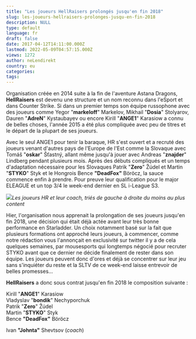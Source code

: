 ```yaml
---
title: "Les joueurs HellRaisers prolongés jusqu'en fin 2018"
slug: les-joueurs-hellraisers-prolonges-jusqu-en-fin-2018
description: NULL
type: default
language: fr
draft: false
date: 2017-04-12T14:11:00.000Z
lastmod: 2022-05-09T04:57:15.000Z
views: 1272
author: neLendirekt
country: eu
categories:
tags:
---
```

Organisation créée en 2014 suite à la fin de l'aventure Astana Dragons, **HellRaisers** est devenu une structure et un nom reconnu dans l'eSport et dans Counter Strike. Si dans un premier temps son équipe russophone avec des joueurs comme Yegor "**markeloff**" Markelov, Mikhail "**Dosia**" Stolyarov, Dauren "**AdreN**" Kystaubayev ou encore Kirill "**ANGE1**" Karasiow a connu de belles choses, l'année 2015 a été plus compliquée avec peu de titres et le départ de la plupart de ses joueurs.

Avec le seul ANGE1 pour tenir la baraque, HR s'est ouvert et a recruté des joueurs venant d'autres pays de l'Europe de l'Est comme la Slovaque avec Tomáš "**oskar**" Šťastný, allant même jusqu'à jouer avec Andreas "**znajder**" Lindberg pendant plusieurs mois. Après des débuts compliqués et un temps d'adaptation nécessaire pour les Slovaques Patrik "**Zero**" Žúdel et Martin "**STYKO**" Styk et le Hongrois Bence **"DeadFox"** Böröcz, la sauce commence enfin à prendre. Pour preuve leur qualification pour le major ELEAGUE et un top 3/4 le week-end dernier en SL i-League S3.

![](/storage/images/58eb71a250185_hr-sl-i-leaguejpeg.jpeg)_Les joueurs HR et leur coach, triés de gauche à droite du moins au plus content_

Hier, l'organisation nous apprenait la prolongation de ses joueurs jusqu'en fin 2018, une décision qui était déjà actée avant leur très bonne performance en Starladder. Un choix notamment basé sur la fait que plusieurs formations ont approché leurs joueurs, à commencer, comme notre rédaction vous l'annonçait en exclusivité sur twitter il y a de cela quelques semaines, par mousesports qui longtemps négocié pour recruter STYKO avant que ce dernier ne décide finalement de rester dans son équipe. Les joueurs peuvent donc d'ores et déjà se concentrer sur leur jeu sans s'inquiéter du reste et la SLTV de ce week-end laisse entrevoir de belles promesses...

**HellRaisers** a donc sous contrat jusqu'en fin 2018 le composition suivante :

Kirill "**ANGE1**" Karasiow  
Vlаdуslаv "**bondik**" Nеchуроrchuk  
Patrik "**Zero**" Žúdel  
Martin "**STYKO**" Styk  
Bence **"DeadFox"** Böröcz

Ivan **"Johnta"** Shevtsov (_coach_)
